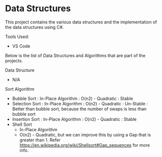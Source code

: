 # Data Structures

This project contains the various data structures and the implementation of the data structures using C#.

Tools Used:
 - VS Code

Below is the list of Data Structures and Algorithms that are part of the projects.

Data Structure
 - N/A

Sort Algorithm
 - Bubble Sort
    : In-Place Algorithm
    : O(n2) - Quadratic
    : Stable
 - Selection Sort
    : In-Place Algorithm
    : O(n2) - Quadratic
    : Un-Stable
    : Better than bubble sort, because the number of swaps is less than bubble sort
- Insertion Sort
    : In-Place Algorithm
    : O(n2) - Quadratic
    : Stable
- Shell Sort
    - In-Place Algorithm
    - O(n2) - Quadratic, but we can improve this by using a Gap that is greater than 1. Refer https://en.wikipedia.org/wiki/Shellsort#Gap_sequences for more info.